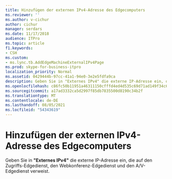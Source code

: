 ```yaml
---
title: Hinzufügen der externen IPv4-Adresse des Edgecomputers
ms.reviewer: ''
ms.author: v-cichur
author: cichur
manager: serdars
ms.date: 11/17/2018
audience: ITPro
ms.topic: article
f1.keywords:
- CSH
ms.custom:
- ms.lync.tb.AddEdgeMachineExternalIPv4Page
ms.prod: skype-for-business-itpro
localization_priority: Normal
ms.assetid: 0429444b-97cc-41a1-94e0-3e2e5fdfa9ca
description: Geben Sie in "Externes IPv4" die externe IP-Adresse ein, die auf den Zugriffs-Edgedienst, den Webkonferenz-Edgedienst und den A/V-Edgedienst verweist.
ms.openlocfilehash: c86fc50b11951a46311150cfffd4ed4d535c69d71ad149f34c691a83b9d65f6f
ms.sourcegitcommit: a17ad3332ca5d2997f85db7835500d8190c34b2f
ms.translationtype: MT
ms.contentlocale: de-DE
ms.lasthandoff: 08/05/2021
ms.locfileid: "54343619"
---
```

# <a name="add-edge-machine-external-ipv4"></a>Hinzufügen der externen IPv4-Adresse des Edgecomputers
 
Geben Sie in **"Externes IPv4"** die externe IP-Adresse ein, die auf den Zugriffs-Edgedienst, den Webkonferenz-Edgedienst und den A/V-Edgedienst verweist.
  

